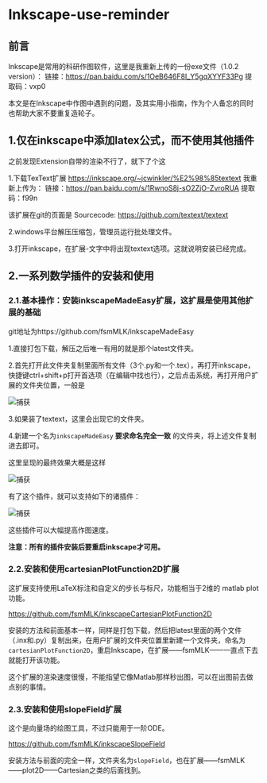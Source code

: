 # Inkscape-use-reminder
## 前言
Inkscape是常用的科研作图软件，这里是我重新上传的一份exe文件（1.0.2 version）：
链接：https://pan.baidu.com/s/1OeB646F8I_Y5gqXYYF33Pg 
提取码：vxp0 

本文是在Inkscape中作图中遇到的问题，及其实用小指南，作为个人备忘的同时也帮助大家不要重复造轮子。
## 1.仅在inkscape中添加latex公式，而不使用其他插件
之前发现Extension自带的渲染不行了，就下了个这

1.下载TexText扩展 https://inkscape.org/~jcwinkler/%E2%98%85textext
我重新上传为：
链接：https://pan.baidu.com/s/1RwnoS8j-sO2ZjO-ZvroRUA 
提取码：f99n 

该扩展在git的页面是
Sourcecode: https://github.com/textext/textext

2.windows平台解压压缩包，管理员运行批处理文件。

3.打开inkscape，在扩展-文字中将出现textext选项。这就说明安装已经完成。

## 2.一系列数学插件的安装和使用
### 2.1.基本操作：安装inkscapeMadeEasy扩展，这扩展是使用其他扩展的基础

git地址为https://github.com/fsmMLK/inkscapeMadeEasy

1.直接打包下载，解压之后唯一有用的就是那个latest文件夹。

2.首先打开此文件夹复制里面所有文件（3个.py和一个.tex），再打开inkscape，快捷键ctrl+shift+p打开首选项（在编辑中找也行），之后点击系统，再打开用户扩展的文件夹位置，一般是

![捕获](https://user-images.githubusercontent.com/59023098/115977060-dadcf500-a5a6-11eb-8340-a8a812de9f5d.PNG)


3.如果装了textext，这里会出现它的文件夹。

4.新建一个名为`inkscapeMadeEasy` **要求命名完全一致** 的文件夹，将上述文件复制进去即可。

这里呈现的最终效果大概是这样

![捕获](https://user-images.githubusercontent.com/59023098/115976919-4c1ba880-a5a5-11eb-99f1-298b1a821635.PNG)


有了这个插件，就可以支持如下的诸插件：

![捕获](https://user-images.githubusercontent.com/59023098/115976975-bfbdb580-a5a5-11eb-9b38-58546d1f8727.PNG)


这些插件可以大幅提高作图速度。

**注意：所有的插件安装后要重启inkscape才可用。**

### 2.2.安装和使用cartesianPlotFunction2D扩展

这扩展支持使用LaTeX标注和自定义的步长与标尺，功能相当于2维的 matlab plot功能。

https://github.com/fsmMLK/inkscapeCartesianPlotFunction2D

安装的方法和前面基本一样，同样是打包下载，然后把latest里面的两个文件（.inx和.py）复制出来，在用户扩展的文件夹位置里新建一个文件夹，命名为`cartesianPlotFunction2D`，重启Inkscape，在扩展——fsmMLK——一直点下去就能打开该功能。

这个扩展的渲染速度很慢，不能指望它像Matlab那样秒出图，可以在出图前去做点别的事情。

### 2.3.安装和使用slopeField扩展
这个是向量场的绘图工具，不过只能用于一阶ODE。

https://github.com/fsmMLK/inkscapeSlopeField

安装方法与前面的完全一样，文件夹名为`slopeField`，也在扩展——fsmMLK——plot2D——Cartesian之类的后面找到。


